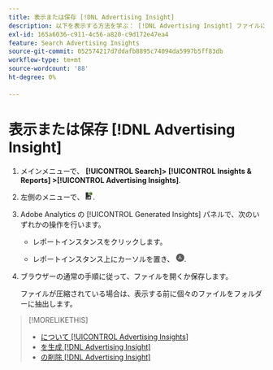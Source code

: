 ```yaml
---
title: 表示または保存 [!DNL Advertising Insight]
description: 以下を表示する方法を学ぶ： [!DNL Advertising Insight] ファイルに保存します。
exl-id: 165a6036-c911-4c56-a820-c9d172e47ea4
feature: Search Advertising Insights
source-git-commit: 052574217d7ddafb8895c74094da5997b5ff83db
workflow-type: tm+mt
source-wordcount: '88'
ht-degree: 0%

---
```


# 表示または保存 [!DNL Advertising Insight]

1. メインメニューで、 **[!UICONTROL Search]> [!UICONTROL Insights & Reports] >[!UICONTROL Advertising Insights]**.

2. 左側のメニューで、 ![レポート](/help/search-social-commerce/assets/insight-reports.png "レポート").

3. Adobe Analytics の [!UICONTROL Generated Insights] パネルで、次のいずれかの操作を行います。

   * レポートインスタンスをクリックします。

   * レポートインスタンス上にカーソルを置き、 ![ダウンロード](/help/search-social-commerce/assets/insight-download.png "ダウンロード").

4. ブラウザーの通常の手順に従って、ファイルを開くか保存します。

   ファイルが圧縮されている場合は、表示する前に個々のファイルをフォルダーに抽出します。

>[!MORELIKETHIS]
>
>* [について [!UICONTROL Advertising Insights]](insight-about.md)
>* [を生成 [!DNL Advertising Insight]](insight-generate.md)
>* [の削除 [!DNL Advertising Insight]](insight-delete.md)
